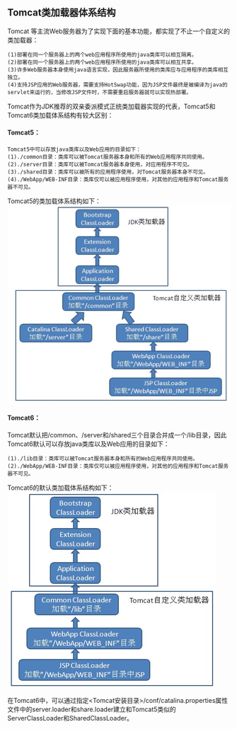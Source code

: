 ## Tomcat类加载器体系结构

Tomcat 等主流Web服务器为了实现下面的基本功能，都实现了不止一个自定义的类加载器：
	
	(1)部署在同一个服务器上的两个web应用程序所使用的java类库可以相互隔离。
	(2)部署在同一个服务器上的两个web应用程序所使用的java类库可以相互共享。
	(3)许多Web服务器本身使用java语言实现，因此服务器所使用的类库应与应用程序的类库相互独立。
	(4)支持JSP应用的Web服务器，需要支持HotSwap功能，因为JSP文件最终是被编译为java的servlet来运行的，当修改JSP文件时，不需要重启服务器就可以实现热部署。


Tomcat作为JDK推荐的双亲委派模式正统类加载器实现的代表，Tomcat5和Tomcat6类加载体系结构有较大区别：

#### Tomcat5：
	Tomcat5中可以存放java类库以及Web应用的目录如下：
	(1)./common目录：类库可以被Tomcat服务器本身和所有的Web应用程序共同使用。
	(2)./server目录：类库可以被Tomcat服务器本身使用，对应用程序不可见。
	(3)./shared目录：类库可以被所有的应用程序使用，对Tomcat服务器本身不可见。
	(4)./WebApp/WEB-INF目录：类库仅可以被应用程序使用，对其他的应用程序和Tomcat服务器不可见。

Tomcat5的类加载体系结构如下：
![](img/classloader-tomcat5.jpeg)


#### Tomcat6：
Tomcat默认把/common、/server和/shared三个目录合并成一个/lib目录，因此Tomcat6默认可以存放java类库以及Web应用的目录如下：

	(1)./lib目录：类库可以被Tomcat服务器本身和所有的Web应用程序共同使用。
	(2)./WebApp/WEB-INF目录：类库仅可以被应用程序使用，对其他的应用程序和Tomcat服务器不可见。

Tomcat6的默认类加载体系结构如下：
![](img/classloader-tomcat6.jpeg)

在Tomcat6中，可以通过指定<Tomcat安装目录>/conf/catalina.properties属性文件中的server.loader和share.loader建立和Tomcat5类似的ServerClassLoader和SharedClassLoader。
